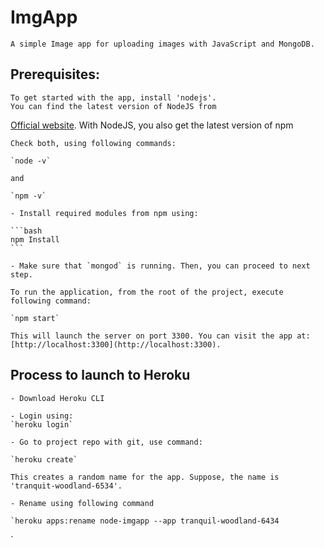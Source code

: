 # ImgApp

    A simple Image app for uploading images with JavaScript and MongoDB.

## Prerequisites:

    To get started with the app, install 'nodejs'.
    You can find the latest version of NodeJS from
[Official website](https://nodejs.org/).
    With NodeJS, you also get the latest version of npm

    Check both, using following commands:

    `node -v`

    and

    `npm -v`

    - Install required modules from npm using:

    ```bash
    npm Install
    ```

    - Make sure that `mongod` is running. Then, you can proceed to next step.

    To run the application, from the root of the project, execute following command:

    `npm start`

    This will launch the server on port 3300. You can visit the app at:
    [http://localhost:3300](http://localhost:3300).

## Process to launch to Heroku

    - Download Heroku CLI

    - Login using:
    `heroku login`

    - Go to project repo with git, use command:

    `heroku create`

    This creates a random name for the app. Suppose, the name is 'tranquit-woodland-6534'.

    - Rename using following command

    `heroku apps:rename node-imgapp --app tranquil-woodland-6434
`
